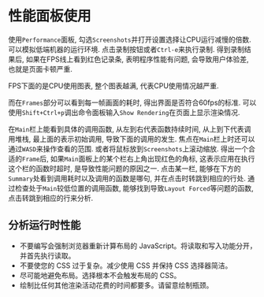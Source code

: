# 性能面板使用

使用`Performance`面板, 勾选`Screenshots`并打开设置选择让CPU运行减慢的倍数. 可以模拟低端机器的运行环境. 点击录制按钮或者`Ctrl-e`来执行录制. 得到录制结果后, 如果在FPS线上看到红色记录条, 表明程序性能有问题, 会导致用户体验差, 也就是页面卡顿严重.

FPS下面的是CPU使用图表, 整个图表越满, 代表CPU使用情况越严重.

而在`Frames`部分可以看到每一帧画面的耗时, 得出界面是否符合60fps的标准. 可以使用`Shift+Ctrl+p`调出命令面板输入`Show Rendering`在页面上显示渲染情况.

在`Main`栏上能看到具体的调用函数, 从左到右代表函数持续时间, 从上到下代表调用堆栈, 最上面的表示初始调用, 导致下面的调用的发生. 焦点在`Main`栏上时还可以通过`WASD`来操作查看的范围. 或者将鼠标放到`Screenshots`上滚动缩放. 得出一个合适的`Frame`后, 如果`Main`面板上的某个栏右上角出现红色的角标, 这表示应用在执行这个栏的函数时超时, 是导致性能问题的原因之一. 点击某一栏, 能够在下方的`Summary`处看到调用耗时以及调用的函数是哪句, 并在点击时转跳到相应的行处. 通过检查处于`Main`较低位置的调用函数, 能够找到导致`Layout Forced`等问题的函数, 点击转跳到相应的行来分析.

## 分析运行时性能

- 不要编写会强制浏览器重新计算布局的 JavaScript。将读取和写入功能分开，并首先执行读取。
- 不要使您的 CSS 过于复杂。减少使用 CSS 并保持 CSS 选择器简洁。
- 尽可能地避免布局。选择根本不会触发布局的 CSS。
- 绘制比任何其他渲染活动花费的时间都要多。请留意绘制瓶颈。